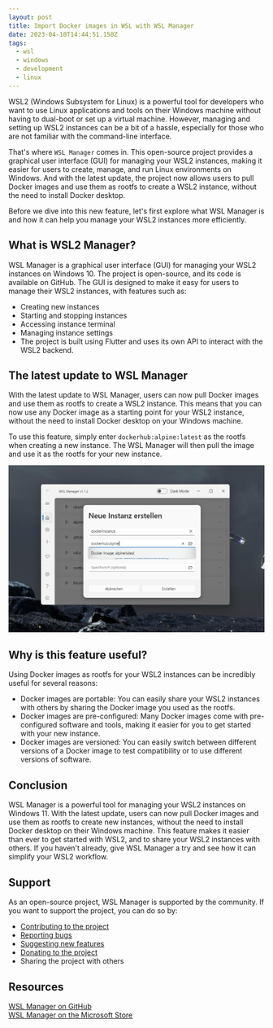 ```yaml
---
layout: post
title: Import Docker images in WSL with WSL Manager
date: 2023-04-10T14:44:51.150Z
tags:
  - wsl
  - windows
  - development
  - linux
---
```


WSL2 (Windows Subsystem for Linux) is a powerful tool for developers who want to use Linux applications and tools on their Windows machine without having to dual-boot or set up a virtual machine. However, managing and setting up WSL2 instances can be a bit of a hassle, especially for those who are not familiar with the command-line interface.

That's where `WSL Manager` comes in. This open-source project provides a graphical user interface (GUI) for managing your WSL2 instances, making it easier for users to create, manage, and run Linux environments on Windows. And with the latest update, the project now allows users to pull Docker images and use them as rootfs to create a WSL2 instance, without the need to install Docker desktop.

Before we dive into this new feature, let's first explore what WSL Manager is and how it can help you manage your WSL2 instances more efficiently.

## What is WSL2 Manager?

WSL Manager is a graphical user interface (GUI) for managing your WSL2 instances on Windows 10. The project is open-source, and its code is available on GitHub. The GUI is designed to make it easy for users to manage their WSL2 instances, with features such as:

* Creating new instances
* Starting and stopping instances
* Accessing instance terminal
* Managing instance settings
* The project is built using Flutter and uses its own API to interact with the WSL2 backend.

## The latest update to WSL Manager

With the latest update to WSL Manager, users can now pull Docker images and use them as rootfs to create a WSL2 instance. This means that you can now use any Docker image as a starting point for your WSL2 instance, without the need to install Docker desktop on your Windows machine.

To use this feature, simply enter `dockerhub:alpine:latest` as the rootfs when creating a new instance. The WSL Manager will then pull the image and use it as the rootfs for your new instance.

![WSL Manager - Create new instance](/assets/img/wslmanager-docker-screenshot.png)

## Why is this feature useful?

Using Docker images as rootfs for your WSL2 instances can be incredibly useful for several reasons:

* Docker images are portable: You can easily share your WSL2 instances with others by sharing the Docker image you used as the rootfs.
* Docker images are pre-configured: Many Docker images come with pre-configured software and tools, making it easier for you to get started with your new instance.
* Docker images are versioned: You can easily switch between different versions of a Docker image to test compatibility or to use different versions of software.

## Conclusion

WSL Manager is a powerful tool for managing your WSL2 instances on Windows 11. With the latest update, users can now pull Docker images and use them as rootfs to create new instances, without the need to install Docker desktop on their Windows machine. This feature makes it easier than ever to get started with WSL2, and to share your WSL2 instances with others. If you haven't already, give WSL Manager a try and see how it can simplify your WSL2 workflow.

## Support

As an open-source project, WSL Manager is supported by the community. If you want to support the project, you can do so by:

* [Contributing to the project](https://github.com/bostrot/wsl2-distro-manager/blob/main/CONTRIBUTING.md)
* [Reporting bugs](https://github.com/bostrot/wsl2-distro-manager/issues/new/choose)
* [Suggesting new features](https://github.com/bostrot/wsl2-distro-manager/issues/new/choose)
* [Donating to the project](https://github.com/sponsors/bostrot)
* Sharing the project with others

## Resources

[WSL Manager on GitHub](https://github.com/bostrot/wsl2-distro-manager)\
[WSL Manager on the Microsoft Store](https://apps.microsoft.com/store/detail/wsl-manager/9NWS9K95NMJB?hl=en-us&gl=us)
